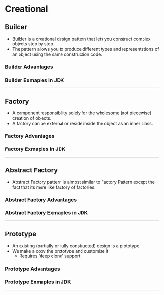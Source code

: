 # Creational

## Builder

* Builder is a creational design pattern that lets you construct complex objects step by step.
* The pattern allows you to produce different types and representations of an object using the same construction code.

### Builder Advantages

### Builder Exmaples in JDK

----

## Factory

* A component responsibility solely for the wholesome (not piecewise) creation of objects.
* A factory can be external or reside inside the object as an inner class.

### Factory Advantages

### Factory Exmaples in JDK

----

## Abstract Factory

* Abstract Factory pattern is almost similar to Factory Pattern except the fact that its more like factory of factories.

### Abstract Factory Advantages

### Abstract Factory Exmaples in JDK

----

## Prototype

* An existing (partially or fully constructed) design is a prototype
* We make a copy the prototype and customize it
  * Requires 'deep clone' support

### Prototype Advantages

### Prototype Exmaples in JDK

----

